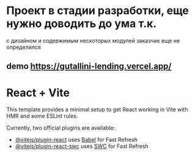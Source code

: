 # Проект в стадии разработки, еще нужно доводить до ума т.к.
с дизайном и содержимым нескоторых модулей заказчик еще не определился
## demo https://gutallini-lending.vercel.app/ 

# React + Vite

This template provides a minimal setup to get React working in Vite with HMR and some ESLint rules.

Currently, two official plugins are available:

- [@vitejs/plugin-react](https://github.com/vitejs/vite-plugin-react/blob/main/packages/plugin-react/README.md) uses [Babel](https://babeljs.io/) for Fast Refresh
- [@vitejs/plugin-react-swc](https://github.com/vitejs/vite-plugin-react-swc) uses [SWC](https://swc.rs/) for Fast Refresh


